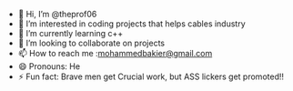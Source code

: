 - 👋 Hi, I’m @theprof06
- 👀 I’m interested in coding projects that helps cables industry 
- 🌱 I’m currently learning c++
- 💞️ I’m looking to collaborate on projects 
- 📫 How to reach me :mohammedbakier@gmail.com
- 😄 Pronouns: He
- ⚡ Fun fact: Brave men get Crucial work, but ASS lickers get promoted!!

<!---
theprof06/theprof06 is a ✨ special ✨ repository because its `README.md` (this file) appears on your GitHub profile.
You can click the Preview link to take a look at your changes.
--->
